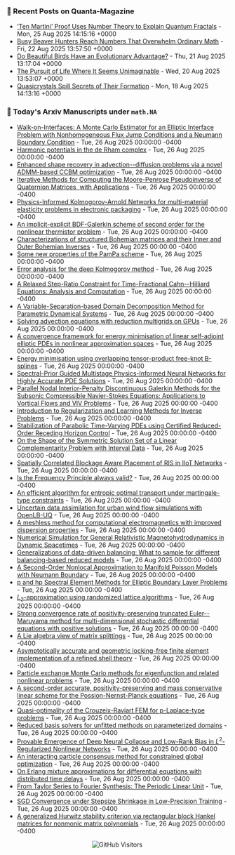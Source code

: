 ### 📝 Recent Posts on Quanta-Magazine
<!-- quanta starts -->
* <a href="https://www.quantamagazine.org/ten-martini-proof-uses-number-theory-to-explain-quantum-fractals-20250825/">‘Ten Martini’ Proof Uses Number Theory to Explain Quantum Fractals</a> - Mon, 25 Aug 2025 14:15:16 +0000
* <a href="https://www.quantamagazine.org/busy-beaver-hunters-reach-numbers-that-overwhelm-ordinary-math-20250822/">Busy Beaver Hunters Reach Numbers That Overwhelm Ordinary Math</a> - Fri, 22 Aug 2025 13:57:50 +0000
* <a href="https://www.quantamagazine.org/do-beautiful-birds-have-an-evolutionary-advantage-20250821/">Do Beautiful Birds Have an Evolutionary Advantage?</a> - Thu, 21 Aug 2025 13:17:04 +0000
* <a href="https://www.quantamagazine.org/the-pursuit-of-life-where-it-seems-unimaginable-20250820/">The Pursuit of Life Where It Seems Unimaginable</a> - Wed, 20 Aug 2025 13:53:07 +0000
* <a href="https://www.quantamagazine.org/quasicrystals-spill-secrets-of-their-formation-20250818/">Quasicrystals Spill Secrets of Their Formation</a> - Mon, 18 Aug 2025 14:13:16 +0000
<!-- quanta ends -->


### 📝 Today's Arxiv Manuscripts under ``math.NA``
<!-- arxiv-math-na starts -->
* <a href="https://arxiv.org/abs/2508.16767">Walk-on-Interfaces: A Monte Carlo Estimator for an Elliptic Interface Problem with Nonhomogeneous Flux Jump Conditions and a Neumann Boundary Condition</a> - Tue, 26 Aug 2025 00:00:00 -0400
* <a href="https://arxiv.org/abs/2508.16822">Harmonic potentials in the de Rham complex</a> - Tue, 26 Aug 2025 00:00:00 -0400
* <a href="https://arxiv.org/abs/2508.16898">Enhanced shape recovery in advection--diffusion problems via a novel ADMM-based CCBM optimization</a> - Tue, 26 Aug 2025 00:00:00 -0400
* <a href="https://arxiv.org/abs/2508.16979">Iterative Methods for Computing the Moore-Penrose Pseudoinverse of Quaternion Matrices, with Applications</a> - Tue, 26 Aug 2025 00:00:00 -0400
* <a href="https://arxiv.org/abs/2508.16999">Physics-Informed Kolmogorov-Arnold Networks for multi-material elasticity problems in electronic packaging</a> - Tue, 26 Aug 2025 00:00:00 -0400
* <a href="https://arxiv.org/abs/2508.17004">An implicit-explicit BDF-Galerkin scheme of second order for the nonlinear thermistor problem</a> - Tue, 26 Aug 2025 00:00:00 -0400
* <a href="https://arxiv.org/abs/2508.17098">Characterizations of structured Bohemian matrices and their Inner and Outer Bohemian Inverses</a> - Tue, 26 Aug 2025 00:00:00 -0400
* <a href="https://arxiv.org/abs/2508.17147">Some new properties of the PamPa scheme</a> - Tue, 26 Aug 2025 00:00:00 -0400
* <a href="https://arxiv.org/abs/2508.17167">Error analysis for the deep Kolmogorov method</a> - Tue, 26 Aug 2025 00:00:00 -0400
* <a href="https://arxiv.org/abs/2508.17178">A Relaxed Step-Ratio Constraint for Time-Fractional Cahn--Hilliard Equations: Analysis and Computation</a> - Tue, 26 Aug 2025 00:00:00 -0400
* <a href="https://arxiv.org/abs/2508.17276">A Variable-Separation-based Domain Decomposition Method for Parametric Dynamical Systems</a> - Tue, 26 Aug 2025 00:00:00 -0400
* <a href="https://arxiv.org/abs/2508.17517">Solving advection equations with reduction multigrids on GPUs</a> - Tue, 26 Aug 2025 00:00:00 -0400
* <a href="https://arxiv.org/abs/2508.17687">A convergence framework for energy minimisation of linear self-adjoint elliptic PDEs in nonlinear approximation spaces</a> - Tue, 26 Aug 2025 00:00:00 -0400
* <a href="https://arxiv.org/abs/2508.17705">Energy minimisation using overlapping tensor-product free-knot B-splines</a> - Tue, 26 Aug 2025 00:00:00 -0400
* <a href="https://arxiv.org/abs/2508.17902">Spectral-Prior Guided Multistage Physics-Informed Neural Networks for Highly Accurate PDE Solutions</a> - Tue, 26 Aug 2025 00:00:00 -0400
* <a href="https://arxiv.org/abs/2508.17917">Parallel Nodal Interior-Penalty Discontinuous Galerkin Methods for the Subsonic Compressible Navier-Stokes Equations: Applications to Vortical Flows and VIV Problems</a> - Tue, 26 Aug 2025 00:00:00 -0400
* <a href="https://arxiv.org/abs/2508.18178">Introduction to Regularization and Learning Methods for Inverse Problems</a> - Tue, 26 Aug 2025 00:00:00 -0400
* <a href="https://arxiv.org/abs/2508.16801">Stabilization of Parabolic Time-Varying PDEs using Certified Reduced-Order Receding Horizon Control</a> - Tue, 26 Aug 2025 00:00:00 -0400
* <a href="https://arxiv.org/abs/2508.16824">On the Shape of the Symmetric Solution Set of a Linear Complementarity Problem with Interval Data</a> - Tue, 26 Aug 2025 00:00:00 -0400
* <a href="https://arxiv.org/abs/2508.16946">Spatially Correlated Blockage Aware Placement of RIS in IIoT Networks</a> - Tue, 26 Aug 2025 00:00:00 -0400
* <a href="https://arxiv.org/abs/2508.17323">Is the Frequency Principle always valid?</a> - Tue, 26 Aug 2025 00:00:00 -0400
* <a href="https://arxiv.org/abs/2508.17641">An efficient algorithm for entropic optimal transport under martingale-type constraints</a> - Tue, 26 Aug 2025 00:00:00 -0400
* <a href="https://arxiv.org/abs/2508.18202">Uncertain data assimilation for urban wind flow simulations with OpenLB-UQ</a> - Tue, 26 Aug 2025 00:00:00 -0400
* <a href="https://arxiv.org/abs/2508.18205">A meshless method for computational electromagnetics with improved dispersion properties</a> - Tue, 26 Aug 2025 00:00:00 -0400
* <a href="https://arxiv.org/abs/2508.18221">Numerical Simulation for General Relativistic Magnetohydrodynamics in Dynamic Spacetimes</a> - Tue, 26 Aug 2025 00:00:00 -0400
* <a href="https://arxiv.org/abs/2312.12561">Generalizations of data-driven balancing: What to sample for different balancing-based reduced models</a> - Tue, 26 Aug 2025 00:00:00 -0400
* <a href="https://arxiv.org/abs/2403.05888">A Second-Order Nonlocal Approximation to Manifold Poisson Models with Neumann Boundary</a> - Tue, 26 Aug 2025 00:00:00 -0400
* <a href="https://arxiv.org/abs/2409.14426">p and hp Spectral Element Methods for Elliptic Boundary Layer Problems</a> - Tue, 26 Aug 2025 00:00:00 -0400
* <a href="https://arxiv.org/abs/2409.18757">$L_2$-approximation using randomized lattice algorithms</a> - Tue, 26 Aug 2025 00:00:00 -0400
* <a href="https://arxiv.org/abs/2412.20988">Strong convergence rate of positivity-preserving truncated Euler--Maruyama method for multi-dimensional stochastic differential equations with positive solutions</a> - Tue, 26 Aug 2025 00:00:00 -0400
* <a href="https://arxiv.org/abs/2503.15258">A Lie algebra view of matrix splittings</a> - Tue, 26 Aug 2025 00:00:00 -0400
* <a href="https://arxiv.org/abs/2503.23369">Asymptotically accurate and geometric locking-free finite element implementation of a refined shell theory</a> - Tue, 26 Aug 2025 00:00:00 -0400
* <a href="https://arxiv.org/abs/2505.23456">Particle exchange Monte Carlo methods for eigenfunction and related nonlinear problems</a> - Tue, 26 Aug 2025 00:00:00 -0400
* <a href="https://arxiv.org/abs/2506.13054">A second-order accurate, positivity-preserving and mass conservative linear scheme for the Possion-Nernst-Planck equations</a> - Tue, 26 Aug 2025 00:00:00 -0400
* <a href="https://arxiv.org/abs/2507.12742">Quasi-optimality of the Crouzeix-Raviart FEM for p-Laplace-type problems</a> - Tue, 26 Aug 2025 00:00:00 -0400
* <a href="https://arxiv.org/abs/2508.15320">Reduced basis solvers for unfitted methods on parameterized domains</a> - Tue, 26 Aug 2025 00:00:00 -0400
* <a href="https://arxiv.org/abs/2402.03991">Provable Emergence of Deep Neural Collapse and Low-Rank Bias in $L^2$-Regularized Nonlinear Networks</a> - Tue, 26 Aug 2025 00:00:00 -0400
* <a href="https://arxiv.org/abs/2405.00891">An interacting particle consensus method for constrained global optimization</a> - Tue, 26 Aug 2025 00:00:00 -0400
* <a href="https://arxiv.org/abs/2502.12984">On Erlang mixture approximations for differential equations with distributed time delays</a> - Tue, 26 Aug 2025 00:00:00 -0400
* <a href="https://arxiv.org/abs/2508.01175">From Taylor Series to Fourier Synthesis: The Periodic Linear Unit</a> - Tue, 26 Aug 2025 00:00:00 -0400
* <a href="https://arxiv.org/abs/2508.07142">SGD Convergence under Stepsize Shrinkage in Low-Precision Training</a> - Tue, 26 Aug 2025 00:00:00 -0400
* <a href="https://arxiv.org/abs/2508.14376">A generalized Hurwitz stability criterion via rectangular block Hankel matrices for nonmonic matrix polynomials</a> - Tue, 26 Aug 2025 00:00:00 -0400
<!-- arxiv-math-na ends -->

<div align="center">
  
![GitHub Visitors](https://api.visitorbadge.io/api/visitors?path=https%3A%2F%2Fgithub.com%2Flowrank&label=profile%20views&labelColor=%231e1e2e&countColor=%23cba6f7)



</div>
